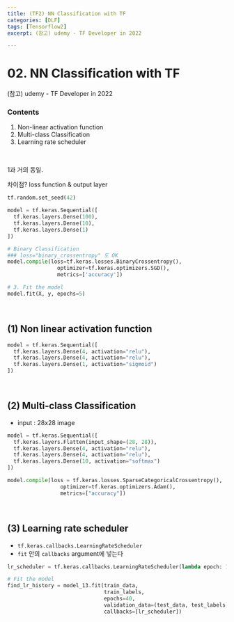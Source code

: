 ```yaml
---
title: (TF2) NN Classification with TF
categories: [DLF]
tags: [Tensorflow2]
excerpt: (참고) udemy - TF Developer in 2022 

---
```


<script src="https://cdn.mathjax.org/mathjax/latest/MathJax.js?config=TeX-AMS-MML_HTMLorMML" type="text/javascript"></script>

# 02. NN Classification with TF

(참고) udemy - TF Developer in 2022 

### Contents

1. Non-linear activation function
2. Multi-class Classification
3. Learning rate scheduler

<br>

1과 거의 동일.

차이점? loss function & output layer

```python
tf.random.set_seed(42)

model = tf.keras.Sequential([
  tf.keras.layers.Dense(100),
  tf.keras.layers.Dense(10),
  tf.keras.layers.Dense(1)
])

# Binary Classification
### loss="binary_crossentropy" 도 OK
model.compile(loss=tf.keras.losses.BinaryCrossentropy(), 
                optimizer=tf.keras.optimizers.SGD(),
                metrics=['accuracy'])

# 3. Fit the model
model.fit(X, y, epochs=5)
```

<br>

## (1) Non linear activation function

```python
model = tf.keras.Sequential([
  tf.keras.layers.Dense(4, activation="relu"),
  tf.keras.layers.Dense(4, activation="relu"),
  tf.keras.layers.Dense(1, activation="sigmoid")
])
```

<br>

## (2) Multi-class Classification

- input : 28x28 image

```python
model = tf.keras.Sequential([
  tf.keras.layers.Flatten(input_shape=(28, 28)),
  tf.keras.layers.Dense(4, activation="relu"),
  tf.keras.layers.Dense(4, activation="relu"),
  tf.keras.layers.Dense(10, activation="softmax") 
])

model.compile(loss = tf.keras.losses.SparseCategoricalCrossentropy(),
                 optimizer=tf.keras.optimizers.Adam(),
                 metrics=["accuracy"])
```

<br>

## (3) Learning rate scheduler

- `tf.keras.callbacks.LearningRateScheduler`
- `fit` 안의 `callbacks` argument에 넣는다

```python
lr_scheduler = tf.keras.callbacks.LearningRateScheduler(lambda epoch: 1e-3 * 10**(epoch/20))

# Fit the model
find_lr_history = model_13.fit(train_data,
                               train_labels,
                               epochs=40, 
                               validation_data=(test_data, test_labels),
                               callbacks=[lr_scheduler])
```

